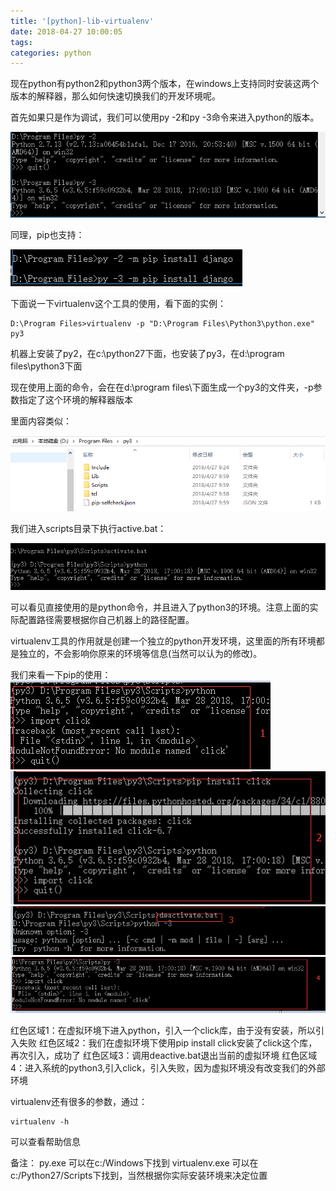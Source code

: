 ```yaml
---
title: '[python]-lib-virtualenv'
date: 2018-04-27 10:00:05
tags:
categories: python
---
```


现在python有python2和python3两个版本，在windows上支持同时安装这两个版本的解释器，那么如何快速切换我们的开发环境呢。

<!--more-->

首先如果只是作为调试，我们可以使用py -2和py -3命令来进入python的版本。

![py2-py3-console](py-virtualenv/py2-py3-console.png)

同理，pip也支持：

![pip-console](py-virtualenv/pip-console.png)

下面说一下virtualenv这个工具的使用，看下面的实例：

``` base
D:\Program Files>virtualenv -p "D:\Program Files\Python3\python.exe" py3
```

机器上安装了py2，在c:\python27下面，也安装了py3，在d:\program files\python3下面

现在使用上面的命令，会在在d:\program files\下面生成一个py3的文件夹，-p参数指定了这个环境的解释器版本

里面内容类似：

![py3-virtual](py-virtualenv/py3-virtual.png)

我们进入scripts目录下执行active.bat：

![py3-active](py-virtualenv/py3-active.png)

可以看见直接使用的是python命令，并且进入了python3的环境。注意上面的实际配置路径需要根据你自己机器上的路径配置。

virtualenv工具的作用就是创建一个独立的python开发环境，这里面的所有环境都是独立的，不会影响你原来的环境等信息(当然可以认为的修改)。

我们来看一下pip的使用：
![pip-virtual](py-virtualenv/pip-virtual1.png)
![pip-virtual](py-virtualenv/pip-virtual2.png)
![pip-virtual](py-virtualenv/pip-virtual3.png)
![pip-virtual](py-virtualenv/pip-virtual4.png)

红色区域1：在虚拟环境下进入python，引入一个click库，由于没有安装，所以引入失败
红色区域2：我们在虚拟环境下使用pip install click安装了click这个库，再次引入，成功了
红色区域3：调用deactive.bat退出当前的虚拟环境
红色区域4：进入系统的python3,引入click，引入失败，因为虚拟环境没有改变我们的外部环境

virtualenv还有很多的参数，通过：
```
virtualenv -h
```
可以查看帮助信息

备注：
py.exe 可以在c:/Windows下找到
virtualenv.exe 可以在c:/Python27/Scripts下找到，当然根据你实际安装环境来决定位置
